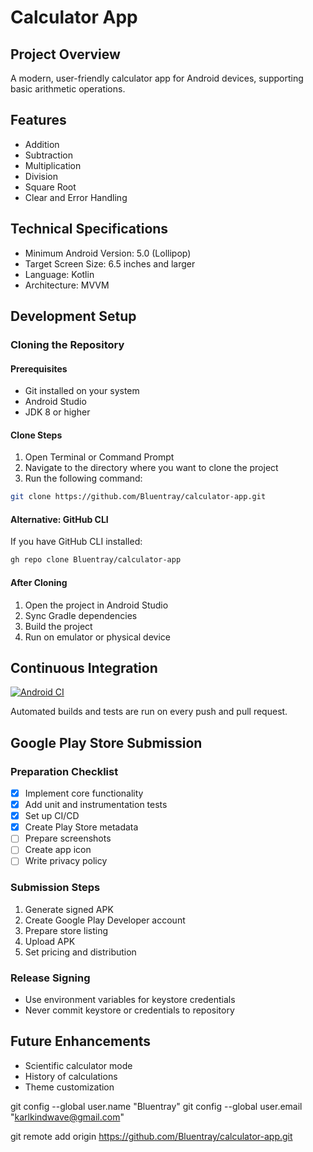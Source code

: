 # Calculator App

## Project Overview
A modern, user-friendly calculator app for Android devices, supporting basic arithmetic operations.

## Features
- Addition
- Subtraction
- Multiplication
- Division
- Square Root
- Clear and Error Handling

## Technical Specifications
- Minimum Android Version: 5.0 (Lollipop)
- Target Screen Size: 6.5 inches and larger
- Language: Kotlin
- Architecture: MVVM

## Development Setup
### Cloning the Repository

#### Prerequisites
- Git installed on your system
- Android Studio
- JDK 8 or higher

#### Clone Steps
1. Open Terminal or Command Prompt
2. Navigate to the directory where you want to clone the project
3. Run the following command:

```bash
git clone https://github.com/Bluentray/calculator-app.git
```

#### Alternative: GitHub CLI
If you have GitHub CLI installed:

```bash
gh repo clone Bluentray/calculator-app
```

#### After Cloning
1. Open the project in Android Studio
2. Sync Gradle dependencies
3. Build the project
4. Run on emulator or physical device

## Continuous Integration

[![Android CI](https://github.com/Bluentray/calculator-app/actions/workflows/android_ci.yml/badge.svg)](https://github.com/Bluentray/calculator-app/actions/workflows/android_ci.yml)

Automated builds and tests are run on every push and pull request.

## Google Play Store Submission

### Preparation Checklist
- [x] Implement core functionality
- [x] Add unit and instrumentation tests
- [x] Set up CI/CD
- [x] Create Play Store metadata
- [ ] Prepare screenshots
- [ ] Create app icon
- [ ] Write privacy policy

### Submission Steps
1. Generate signed APK
2. Create Google Play Developer account
3. Prepare store listing
4. Upload APK
5. Set pricing and distribution

### Release Signing
- Use environment variables for keystore credentials
- Never commit keystore or credentials to repository

## Future Enhancements
- Scientific calculator mode
- History of calculations
- Theme customization


git config --global user.name "Bluentray"
git config --global user.email "karlkindwave@gmail.com"

git remote add origin https://github.com/Bluentray/calculator-app.git
